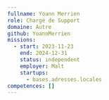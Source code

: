 ```yaml
---
fullname: Yoann Merrien
role: Chargé de Support
domaine: Autre
github: YoannMerrien
missions:
  - start: 2023-11-23
    end: 2024-12-31
    status: independent
    employer: Malt
    startups:
      - bases.adresses.locales
competences: []
---
```

